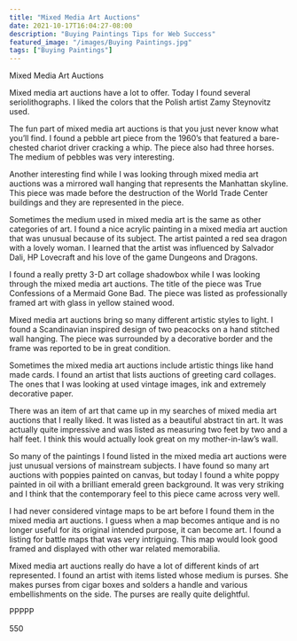 ```yaml
---
title: "Mixed Media Art Auctions"
date: 2021-10-17T16:04:27-08:00
description: "Buying Paintings Tips for Web Success"
featured_image: "/images/Buying Paintings.jpg"
tags: ["Buying Paintings"]
---
```


Mixed Media Art Auctions 

Mixed media art auctions have a lot to offer.  Today I found several seriolithographs.  I liked the colors that the Polish artist Zamy Steynovitz used.

The fun part of mixed media art auctions is that you just never know what you’ll find.  I found a pebble art piece from the 1960’s that featured a bare-chested chariot driver cracking a whip.  The piece also had three horses.  The medium of pebbles was very interesting.

Another interesting find while I was looking through mixed media art auctions was a mirrored wall hanging that represents the Manhattan skyline.  This piece was made before the destruction of the World Trade Center buildings and they are represented in the piece.

Sometimes the medium used in mixed media art is the same as other categories of art.  I found a nice acrylic painting in a mixed media art auction that was unusual because of its subject.  The artist painted a red sea dragon with a lovely woman.  I learned that the artist was influenced by Salvador Dali, HP Lovecraft and his love of the game Dungeons and Dragons.

I found a really pretty 3-D art collage shadowbox while I was looking through the mixed media art auctions.  The title of the piece was True Confessions of a Mermaid Gone Bad.  The piece was listed as professionally framed art with glass in yellow stained wood.

Mixed media art auctions bring so many different artistic styles to light.  I found a Scandinavian inspired design of two peacocks on a hand stitched wall hanging.  The piece was surrounded by a decorative border and the frame was reported to be in great condition.

Sometimes the mixed media art auctions include artistic things like hand made cards.  I found an artist that lists auctions of greeting card collages.  The ones that I was looking at used vintage images, ink and extremely decorative paper.

There was an item of art that came up in my searches of mixed media art auctions that I really liked.  It was listed as a beautiful abstract tin art.  It was actually quite impressive and was listed as measuring two feet by two and a half feet.  I think this would actually look great on my mother-in-law’s wall.

So many of the paintings I found listed in the mixed media art auctions were just unusual versions of mainstream subjects.  I have found so many art auctions with poppies painted on canvas, but today I found a white poppy painted in oil with a brilliant emerald green background.  It was very striking and I think that the contemporary feel to this piece came across very well.

I had never considered vintage maps to be art before I found them in the mixed media art auctions.  I guess when a map becomes antique and is no longer useful for its original intended purpose, it can become art.  I found a listing for battle maps that was very intriguing.  This map would look good framed and displayed with other war related memorabilia.

Mixed media art auctions really do have a lot of different kinds of art represented.  I found an artist with items listed whose medium is purses.  She makes purses from cigar boxes and solders a handle and various embellishments on the side.  The purses are really quite delightful.

PPPPP

550

